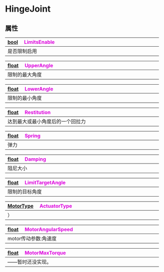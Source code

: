 # HingeJoint

## 属性

|<div style="width:700px">[bool](/Api/DataType/Bool.md) &emsp;<font color="dd00dd">LimitsEnable</font></div>|
|:---|
|是否限制启用|

|<div style="width:700px">[float](/Api/DataType/Number.md) &emsp;<font color="dd00dd">UpperAngle</font></div>|
|:---|
|限制的最大角度|

|<div style="width:700px">[float](/Api/DataType/Number.md) &emsp;<font color="dd00dd">LowerAngle</font></div>|
|:---|
|限制的最小角度|

|<div style="width:700px">[float](/Api/DataType/Number.md) &emsp;<font color="dd00dd">Restitution</font></div>|
|:---|
|达到最大或最小角度后的一个回拉力|

|<div style="width:700px">[float](/Api/DataType/Number.md) &emsp;<font color="dd00dd">Spring</font></div>|
|:---|
|弹力|

|<div style="width:700px">[float](/Api/DataType/Number.md) &emsp;<font color="dd00dd">Damping</font></div>|
|:---|
|阻尼大小|

|<div style="width:700px">[float](/Api/DataType/Number.md) &emsp;<font color="dd00dd">LimitTargetAngle</font></div>|
|:---|
|限制的目标角度|

|<div style="width:700px">[MotorType](/Api/Enums/MotorType.md) &emsp;<font color="dd00dd">ActuatorType</font></div>|
|:---|
|）|

|<div style="width:700px">[float](/Api/DataType/Number.md) &emsp;<font color="dd00dd">MotorAngularSpeed</font></div>|
|:---|
|motor传动参数:角速度|

|<div style="width:700px">[float](/Api/DataType/Number.md) &emsp;<font color="dd00dd">MotorMaxTorque</font></div>|
|:---|
|――暂时还没实现。|

